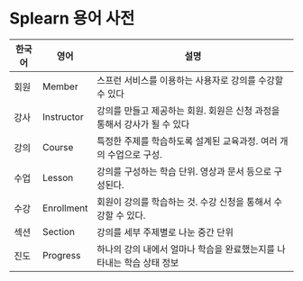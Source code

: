 # Splearn 용어 사전

| **한국어** | **영어**         | **설명**                                     |
| ------- | -------------- | ------------------------------------------ |
| 회원      | Member         | 스프런 서비스를 이용하는 사용자로 강의를 수강할 수 있다            |
| 강사      | Instructor     | 강의를 만들고 제공하는 회원. 회원은 신청 과정을 통해서 강사가 될 수 있다 |
| 강의      | Course         | 특정한 주제를 학습하도록 설계된 교육과정. 여러 개의 수업으로 구성.     |
| 수업      | Lesson         | 강의를 구성하는 학습 단위. 영상과 문서 등으로 구성된다.           |
| 수강      | Enrollment     | 회원이 강의를 학습하는 것. 수강 신청을 통해서 수강할 수 있다.       |
| 섹션      | Section        | 강의를 세부 주제별로 나눈 중간 단위                       |
| 진도      | Progress       | 하나의 강의 내에서 얼마나 학습을 완료했는지를 나타내는 학습 상태 정보    |